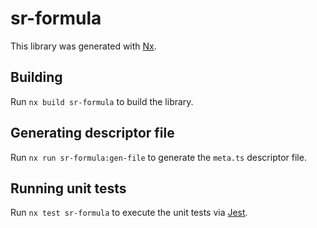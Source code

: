 # sr-formula

This library was generated with [Nx](https://nx.dev).

## Building

Run `nx build sr-formula` to build the library.

## Generating descriptor file

Run `nx run sr-formula:gen-file` to generate the `meta.ts` descriptor file.

## Running unit tests

Run `nx test sr-formula` to execute the unit tests via [Jest](https://jestjs.io).
